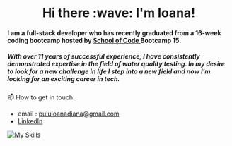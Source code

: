 <h1 align="center"> Hi there :wave: I'm Ioana!</h1>
<h4>I am a full-stack developer who has recently graduated from a 16-week coding bootcamp hosted by <a href= "https://www.schoolofcode.co.uk"> School of Code </a> Bootcamp 15.</h4>
<h5>With over 11 years of successful experience, I have consistently demonstrated expertise in the field of water quality testing. In my desire to look for a new challenge in life I step into a new field and now I'm looking for an exciting career in tech.</h5>
<div align="center">
 </div>

 
 :mailbox: How to get in touch:
   - email : puiuioanadiana@gmail.com
   - [LinkedIn](https://www.linkedin.com/in/puiuioanadiana/)


[![My Skills](https://skillicons.dev/icons?i=js,html,css,ts,react,nextjs,firebase,tailwind)](https://skillicons.dev)
